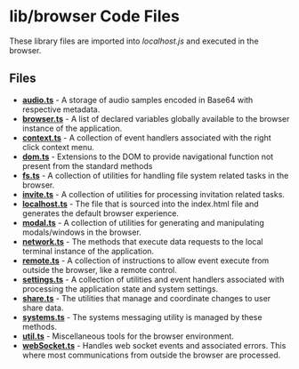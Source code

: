 # lib/browser Code Files
These library files are imported into *localhost.js* and executed in the browser.

## Files
<!-- Do not edit below this line.  Contents dynamically populated. -->

* **[audio.ts](audio.ts)**         - A storage of audio samples encoded in Base64 with respective metadata.
* **[browser.ts](browser.ts)**     - A list of declared variables globally available to the browser instance of the application.
* **[context.ts](context.ts)**     - A collection of event handlers associated with the right click context menu.
* **[dom.ts](dom.ts)**             - Extensions to the DOM to provide navigational function not present from the standard methods
* **[fs.ts](fs.ts)**               - A collection of utilities for handling file system related tasks in the browser.
* **[invite.ts](invite.ts)**       - A collection of utilities for processing invitation related tasks.
* **[localhost.ts](localhost.ts)** - The file that is sourced into the index.html file and generates the default browser experience.
* **[modal.ts](modal.ts)**         - A collection of utilities for generating and manipulating modals/windows in the browser.
* **[network.ts](network.ts)**     - The methods that execute data requests to the local terminal instance of the application.
* **[remote.ts](remote.ts)**       - A collection of instructions to allow event execute from outside the browser, like a remote control.
* **[settings.ts](settings.ts)**   - A collection of utilities and event handlers associated with processing the application state and system settings.
* **[share.ts](share.ts)**         - The utilities that manage and coordinate changes to user share data.
* **[systems.ts](systems.ts)**     - The systems messaging utility is managed by these methods.
* **[util.ts](util.ts)**           - Miscellaneous tools for the browser environment.
* **[webSocket.ts](webSocket.ts)** - Handles web socket events and associated errors. This where most communications from outside the browser are processed.